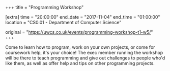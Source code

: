 +++
title = "Programming Workshop"

[extra]
time = "20:00:00"
end_date = "2017-11-04"
end_time = "01:00:00"
location = "CS0.01 - Department of Computer Science"

original = "https://uwcs.co.uk/events/programming-workshop-t1-w5/"    
+++

Come to learn how to program, work on your own projects, or come for coursework help, it's your choice\! The exec member running the workshop will be there to teach programming and give out challenges to people who'd like them, as well as offer help and tips on other programming projects.

